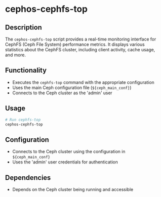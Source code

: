 # cephos-cephfs-top

## Description
The `cephos-cephfs-top` script provides a real-time monitoring interface for CephFS (Ceph File System) performance metrics. It displays various statistics about the CephFS cluster, including client activity, cache usage, and more.

## Functionality
- Executes the `cephfs-top` command with the appropriate configuration
- Uses the main Ceph configuration file (`${ceph_main_conf}`)
- Connects to the Ceph cluster as the 'admin' user

## Usage
```bash
# Run cephfs-top
cephos-cephfs-top
```

## Configuration
- Connects to the Ceph cluster using the configuration in `${ceph_main_conf}`
- Uses the 'admin' user credentials for authentication

## Dependencies
- Depends on the Ceph cluster being running and accessible
